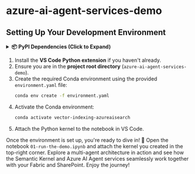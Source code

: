 # azure-ai-agent-services-demo

## Setting Up Your Development Environment 

<details>
<summary><strong>📦 PyPI Dependencies (Click to Expand)</strong></summary>
<div style="background-color: #e8f4fd; border: 1px solid #0078d4; border-radius: 5px; padding: 15px; margin-top: 10px; color: #000; font-size: 14px; line-height: 1.6;">

Keeping up with the latest library versions can be tricky, but don’t worry—we’ve got you covered! To make sure everything works smoothly, you’ll need the correct versions of the Semantic Kernel library installed:

- **Chat Completion Agents**: Requires Semantic Kernel version **1.3.0** or higher.
- **Agent Group Chat**: Requires Semantic Kernel version **1.6.0** or higher.
- **Streaming OpenAI Assistant Agents**: Requires a minimum Semantic Kernel PyPI version of **1.11.0**.
- **Azure AI Agent Integration**: Install using the following command:
  ```bash
  pip install semantic-kernel[azure]
  ```

> **Note**: All required Python packages are listed in the `requirements.txt` file for your convenience.

</div>
</details>

1. Install the **VS Code Python extension** if you haven't already.
2. Ensure you are in the **project root directory** (`azure-ai-agent-services-demo`).
3. Create the required Conda environment using the provided `environment.yaml` file:
   ```bash
   conda env create -f environment.yaml
   ```
4. Activate the Conda environment:
   ```bash
   conda activate vector-indexing-azureaisearch
   ```
5. Attach the Python kernel to the notebook in VS Code.

Once the environment is set up, you're ready to dive in! 🎉 Open the notebook `01-run-the-demo.ipynb` and attach the kernel you created in the top-right corner. Explore a multi-agent architecture in action and see how the Semantic Kernel and Azure AI Agent services seamlessly work together with your Fabric and SharePoint. Enjoy the journey!